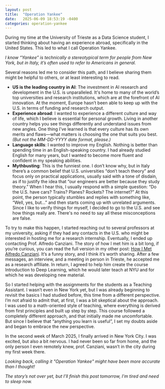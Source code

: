 ```yaml
---
layout: post
title:  "Operation Yankee"
date:   2025-06-09 18:53:19 -0400
categories: operation-yankee
---
```


During my time at the University of Trieste as a Data Science student, I started thinking about having an experience abroad, specifically in the United States. This led to what I call Operation Yankee.

*I know “Yankee” is technically a stereotypical term for people from New York, but in Italy, it’s often used to refer to Americans in general.*

Several reasons led me to consider this path, and I believe sharing them might be helpful to others, or at least interesting to read.

- **US is the leading country in AI**: The investment in AI research and development in the U.S. is unparalleled. It's home to many of the world’s top universities and research institutions, which are at the forefront of AI innovation. At the moment, Europe hasn’t been able to keep up with the U.S. in terms of funding and research output.
- **Experience abroad**: I wanted to experience a different culture and way of life, which I believe is essential for personal growth. Living in another country helps you see things differently and understand issues from new angles. One thing I’ve learned is that every culture has its own merits and flaws—what matters is choosing the one that suits you best.
*(But not the MM-DD-YYYY date format, please.)*
- **Language skills**: I wanted to improve my English. Nothing is better than spending time in an English-speaking country. I had already studied English for many years, but I wanted to become more fluent and confident in my speaking abilities.
- **Mythbusting**: This is the funniest one. I don’t know why, but in Italy there’s a common belief that U.S. universities “don’t teach theory” and focus only on practical applications, usually said with a tone of disdain, as if to justify the idea that “our engineers are better because they study theory.”
When I hear this, I usually respond with a simple question:
“Do the U.S. have cars? Trains? Planes? Rockets? The internet?”
At this point, the person typically stumbles and replies with something like, “Well, yes, but…” and then starts coming up with unrelated arguments.
Since I like to verify things for myself, I decided to go to the U.S. and see how things really are. There's no need to say all these misconceptions are false.

To try to make this happen, I started reaching out to several professors at my university, asking if they had any contacts in the U.S. who might be interested in hosting me for a research internship. Eventually, I ended up contacting Prof. Alfredo Canziani.
The story of how I met him is a bit long, if you’re curious, you can read the full version in my other post: [How I Met Alfredo Canziani](/operation-yankee/2025/06/09/himac). It’s a funny story, and I think it’s worth sharing.
After a few messages, an interview, and a meeting in person in Trieste, he accepted me as a research affiliate. In return, I agreed to help him create the course Introduction to Deep Learning, which he would later teach at NYU and for which he was developing new material. 

So I started helping with the assignments for the students as a Teaching Assistant. I wasn’t even in New York yet, but I was already beginning to revisit the basics I had studied before, this time from a different perspective.
I’m not afraid to admit that, at first, I was a bit skeptical about the approach. I was used to a math-oriented style of teaching, where everything is derived from first principles and built up step by step. This course followed a completely different approach, and that initially made me uncomfortable.
But since I believe that “anything you learn is useful”, I set my doubts aside and began to embrace the new perspective.

In the second week of March 2025, I finally arrived in New York City. I was excited, but also a bit nervous. I had never been so far from home, and the only person I even remotely knew, prof. Canziani, wasn’t in the city during my first week there.

*Looking back, calling it "Operation Yankee" might have been more accurate than I thought!*

*The story’s not over yet, but I’ll finish this post tomorrow, I'm tired and need to sleep now.*

